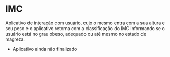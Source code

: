 # IMC

Aplicativo de interação com usuário, cujo o mesmo entra com a sua altura e seu peso e o aplicativo retorna com a classificação do IMC informando se o usuário está no grau obeso, adequado ou até mesmo no estado de magreza.
- Aplicativo ainda não finalizado
